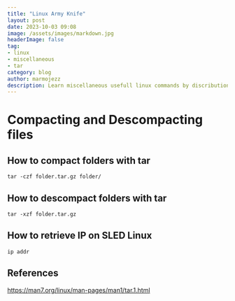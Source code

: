 ```yaml
---
title: "Linux Army Knife"
layout: post
date: 2023-10-03 09:08
image: /assets/images/markdown.jpg
headerImage: false
tag:
- linux
- miscellaneous
- tar
category: blog
author: marmojezz
description: Learn miscellaneous usefull linux commands by discribution
---
```


# Compacting and Descompacting files

## How to compact folders with tar

    tar -czf folder.tar.gz folder/
    
    
## How to descompact folders with tar

    tar -xzf folder.tar.gz

## How to retrieve IP on SLED Linux

    ip addr



## References
https://man7.org/linux/man-pages/man1/tar.1.html
